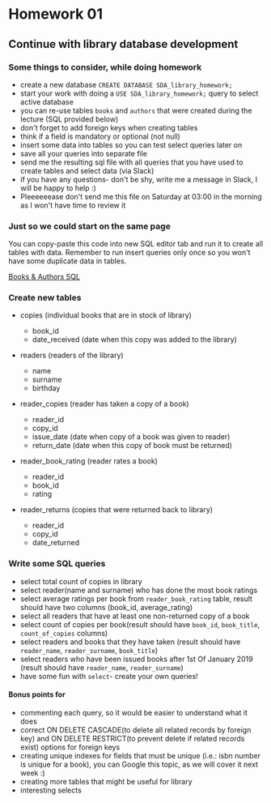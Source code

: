 # Homework 01
## Continue with library database development

### Some things to consider, while doing homework
- create a new database `CREATE DATABASE SDA_library_homework;`
- start your work with doing a ```USE SDA_library_homework;``` query to select active database
- you can re-use tables `books` and `authors` that were created during the lecture (SQL provided below)
- don't forget to add foreign keys when creating tables
- think if a field is mandatory or optional (not null) 
- insert some data into tables so you can test select queries later on 
- save all your queries into separate file
- send me the resulting sql file with all queries that you have used to create tables and select data (via Slack)
- if you have any questions- don't be shy, write me a message in Slack, I will be happy to help :)
- Pleeeeeease don't send me this file on Saturday at 03:00 in the morning as I won't have time to review it

### Just so we could start on the same page
You can copy-paste this code into new SQL editor tab and run it to create all tables with data. Remember to run insert queries only once so you won't have some duplicate data in tables.

[Books & Authors SQL](homework_01.sql)

### Create new tables
- copies (individual books that are in stock of library)
    - book_id
    - date_received (date when this copy was added to the library)

- readers (readers of the library)
    - name
    - surname
    - birthday

- reader_copies (reader has taken a copy of a book)
    - reader_id
    - copy_id
    - issue_date (date when copy of a book was given to reader)
    - return_date (date when this copy of book must be returned)

- reader_book_rating (reader rates a book)
    - reader_id
    - book_id
    - rating
    
- reader_returns (copies that were returned back to library)
    - reader_id
    - copy_id
    - date_returned

### Write some SQL queries
- select total count of copies in library
- select reader(name and surname) who has done the most book ratings
- select average ratings per book from `reader_book_rating` table, result should have two columns (book_id, average_rating)
- select all readers that have at least one non-returned copy of a book
- select count of copies per book(result should have `book_id`, `book_title`, `count_of_copies` columns)
- select readers and books that they have taken (result should have `reader_name`, `reader_surname`, `book_title`)
- select readers who have been issued books after 1st Of January 2019 (result should have `reader_name`, `reader_surname`)
- have some fun with `select`- create your own queries!

#### Bonus points for
- commenting each query, so it would be easier to understand what it does
- correct ON DELETE CASCADE(to delete all related records by foreign key) and ON DELETE RESTRICT(to prevent delete if related records exist) options for foreign keys
- creating unique indexes for fields that must be unique (i.e.: isbn number is unique for a book), you can Google this topic, as we will cover it next week :)
- creating more tables that might be useful for library
- interesting selects


